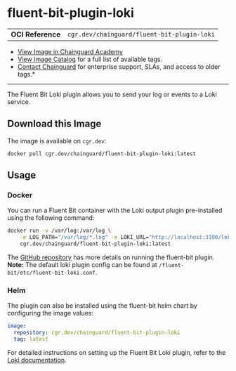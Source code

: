 <!--monopod:start-->
# fluent-bit-plugin-loki
| | |
| - | - |
| **OCI Reference** | `cgr.dev/chainguard/fluent-bit-plugin-loki` |


* [View Image in Chainguard Academy](https://edu.chainguard.dev/chainguard/chainguard-images/reference/fluent-bit-plugin-loki/overview/)
* [View Image Catalog](https://console.enforce.dev/images/catalog) for a full list of available tags.
* [Contact Chainguard](https://www.chainguard.dev/chainguard-images) for enterprise support, SLAs, and access to older tags.*

---
<!--monopod:end-->

<!--overview:start-->
The Fluent Bit Loki plugin allows you to send your log or events to a Loki service.
<!--overview:end-->

<!--getting:start-->
## Download this Image
The image is available on `cgr.dev`:

```
docker pull cgr.dev/chainguard/fluent-bit-plugin-loki:latest
```
<!--getting:end-->

<!--body:start-->
## Usage

### Docker

You can run a Fluent Bit container with the Loki output plugin pre-installed using the following command:

```bash
docker run -v /var/log:/var/log \
    -e LOG_PATH="/var/log/*.log" -e LOKI_URL="http://localhost:3100/loki/api/v1/push" \
    cgr.dev/chainguard/fluent-bit-plugin-loki:latest
```
The [GitHub repository](https://github.com/grafana/loki/tree/main/clients/cmd/fluent-bit) has more details on running the fluent-bit plugin.  
**Note:** The default loki plugin config can be found at `/fluent-bit/etc/fluent-bit-loki.conf`.

### Helm
The plugin can also be installed using the fluent-bit helm chart by configuring the image values:

```yaml
image:
  repository: cgr.dev/chainguard/fluent-bit-plugin-loki
  tag: latest
```
For detailed instructions on setting up the Fluent Bit Loki plugin, refer to the [Loki documentation](https://grafana.com/docs/loki/latest/send-data/fluentbit/).

<!--body:end-->
